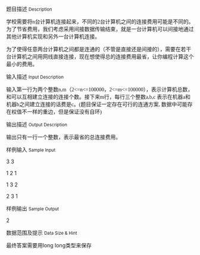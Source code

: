 <div class="panel panel-default">
<div class="area-title">
<span>
题目描述
<small>Description</small>
</span></div>
<div class="panel-body">

<p>学校需要将<span style="font-family: 'Times New Roman';">n</span><span style="">台计算机连接起来，不同的</span><span style="font-family: 'Times New Roman';">2</span><span style="">台计算机之间的连接费用可能是不同的。为了节省费用，我们考虑采用间接数据传输结束，就是一台计算机可以间接地通过其他计算机实现和另外一台计算机连接。</span></p>
<p>为了使得任意两台计算机之间都是连通的（不管是直接还是间接的），需要在若干台计算机之间用网线直接连接，现在想使得总的连接费用最省，让你编程计算这个最小的费用。</p>

</div>
</div>

<div class="panel panel-default">
<div class="area-title">
<span>
输入描述
<small>Input Description</small>
</span></div>
<div class="panel-body">
<p>输入<span style="">第一行为两个整数</span><span style="font-family: 'Times New Roman';">n,m</span><span style="">（</span><span style="font-family: 'Times New Roman';">2&lt;=n&lt;=100000，2<span>&lt;=m</span>&lt;=100000</span><span style="">），表示计算机总数，</span><span><span style="font-family: 'Times New Roman';">和可以互相建立连接的连接个数。</span></span><span style="font-family: 'Times New Roman';">接下来m行，每行三个整数a,b,c 表示在机器a和机器b之间建立连接的话费是c。(题目保证一定存在可行的连通方案, 数据中可能存在权值不一样的重边，但是保证没有自环)</span></p>

</div>
</div>
<div  class="panel panel-default">
<div class="area-title">
<span>
输出描述
<small>Output Description</small>
</span></div>
<div class="panel-body">

<p class="p0">输出<span style="font-family: 宋体;">只有一行一个整数，表示最省的总连接费用。</span></p>

</div>
</div>


<div class="panel panel-default">
<div class="area-title">
<span>
样例输入
<small>Sample Input</small>
</span></div>
<div class="panel-body">
<p>3 3</p>
<p>1 2 1</p>
<p>1 3 2</p>
<p>2 3 1</p>

</div>
</div>

<div class="panel panel-default">
<div class="area-title">
<span>
样例输出
<small>Sample Output</small>
</span></div>
<div class="panel-body">
<p>2</p>

</div>
</div>

<div class="panel panel-default">
<div class="area-title">
<span>
数据范围及提示
<small>Data Size & Hint</small>
</span></div>
<div class="panel-body">
<p>最终答案需要用long long类型来保存</p>
</div>
</div>